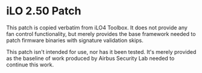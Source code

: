 # iLO 2.50 Patch
This patch is copied verbatim from iLO4 Toolbox. It does not provide any fan control functionality, but merely provides the base framework needed to patch firmware binaries with signature validation skips.

This patch isn't intended for use, nor has it been tested. It's merely provided as the baseline of work produced by Airbus Security Lab needed to continue this work.
